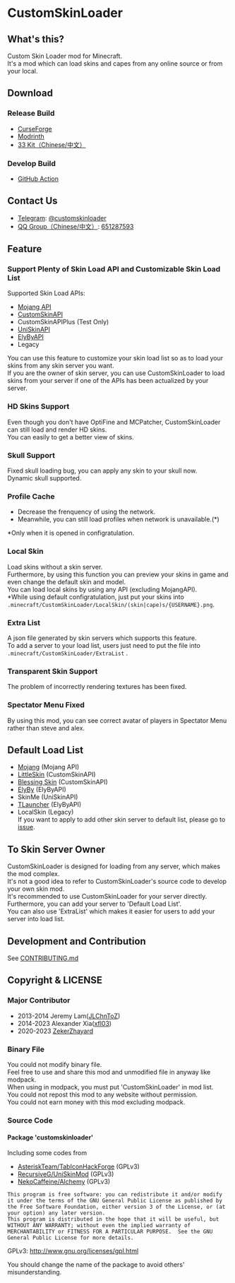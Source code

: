 # CustomSkinLoader  
## What's this?  
Custom Skin Loader mod for Minecraft.  
It's a mod which can load skins and capes from any online source or from your local.
  
## Download  
### Release Build
- [CurseForge](https://minecraft.curseforge.com/projects/customskinloader)
- [Modrinth](https://modrinth.com/mod/customskinloader)
- [33 Kit（Chinese/中文）](https://3-3.dev/csl-download)

### Develop Build
- [GitHub Action](https://github.com/xfl03/MCCustomSkinLoader/actions) 

## Contact Us
- [Telegram](https://telegram.org/): [@customskinloader](https://t.me/customskinloader)
- [QQ Group（Chinese/中文）](https://im.qq.com/): [651287593](https://jq.qq.com/?_wv=1027&k=vF16R5tg)

## Feature  
### Support Plenty of Skin Load API and Customizable Skin Load List  
Supported Skin Load APIs:  
- [Mojang API](http://wiki.vg/Mojang_API)  
- [CustomSkinAPI](https://github.com/xfl03/CustomSkinLoaderAPI/tree/master/CustomSkinAPI)  
- CustomSkinAPIPlus (Test Only)  
- [UniSkinAPI](https://github.com/RecursiveG/UniSkinServer/tree/master/doc)  
- [ElyByAPI](http://docs.ely.by/api.html)  
- Legacy  

You can use this feature to customize your skin load list so as to load your skins from any skin server you want.  
If you are the owner of skin server, you can use CustomSkinLoader to load skins from your server if one of the APIs has been actualized by your server.  
  
### HD Skins Support  
Even though you don't have OptiFine and MCPatcher, CustomSkinLoader can still load and render HD skins.  
You can easily to get a better view of skins.  
  
### Skull Support  
Fixed skull loading bug, you can apply any skin to your skull now.  
Dynamic skull supported.  
  
### Profile Cache  
- Decrease the frenquency of using the network.  
- Meanwhile, you can still load profiles when network is unavailable.(*)  

*Only when it is opened in configratulation.  
  
### Local Skin  
Load skins without a skin server.  
Furthermore, by using this function you can preview your skins in game and even change the default skin and model.  
You can load local skins by using any API (excluding MojangAPI).  
*While using default configratulation, just put your skins into `.minecraft/CustomSkinLoader/LocalSkin/(skin|cape)s/{USERNAME}.png`.  
   
### Extra List  
A json file generated by skin servers which supports this feature.  
To add a server to your load list, users just need to put the file into `.minecraft/CustomSkinLoader/ExtraList` .  
  
### Transparent Skin Support  
The problem of incorrectly rendering textures has been fixed.  
  
### Spectator Menu Fixed  
By using this mod, you can see correct avatar of players in Spectator Menu rather than steve and alex.  
  
## Default Load List  
- [Mojang](http://www.minecraft.net/) (Mojang API)
- [LittleSkin](https://littleskin.cn/) (CustomSkinAPI)  
- [Blessing Skin](http://skin.prinzeugen.net/) (CustomSkinAPI)
- [ElyBy](http://docs.ely.by/) (ElyByAPI)
- SkinMe (UniSkinAPI)
- [TLauncher](https://tlauncher.org/) (ElyByAPI)
- LocalSkin (Legacy)  
If you want to apply to add other skin server to default list, please go to [issue](https://github.com/JLChnToZ/MCCustomSkinLoader/issues).  
  
## To Skin Server Owner  
CustomSkinLoader is designed for loading from any server, which makes the mod complex.  
It's not a good idea to refer to CustomSkinLoader's source code to develop your own skin mod.  
It's recommended to use CustomSkinLoader for your server directly.  
Furthermore, you can add your server to 'Default Load List'.  
You can also use 'ExtraList' which makes it easier for users to add your server into load list.  

## Development and Contribution
See [CONTRIBUTING.md](CONTRIBUTING.md)

## Copyright & LICENSE  
### Major Contributor
- 2013-2014 Jeremy Lam([JLChnToZ](https://github.com/JLChnToZ))
- 2014-2023 Alexander Xia([xfl03](https://github.com/xfl03))
- 2020-2023 [ZekerZhayard](https://github.com/ZekerZhayard)

### Binary File  
You could not modify binary file.  
Feel free to use and share this mod and unmodified file in anyway like modpack.  
When using in modpack, you must put 'CustomSkinLoader' in mod list.   
You could not repost this mod to any website without permission.  
You could not earn money with this mod excluding modpack.  

### Source Code  
#### Package 'customskinloader'  
Including some codes from 
- [AsteriskTeam/TabIconHackForge](http://git.oschina.net/AsteriskTeam/TabIconHackForge) (GPLv3)
- [RecursiveG/UniSkinMod](https://github.com/RecursiveG/UniSkinMod) (GPLv3)  
- [NekoCaffeine/Alchemy](https://github.com/NekoCaffeine/Alchemy) (GPLv3)  

```
This program is free software: you can redistribute it and/or modify it under the terms of the GNU General Public License as published by the Free Software Foundation, either version 3 of the License, or (at your option) any later version.
This program is distributed in the hope that it will be useful, but WITHOUT ANY WARRANTY; without even the implied warranty of MERCHANTABILITY or FITNESS FOR A PARTICULAR PURPOSE.  See the GNU General Public License for more details.
```
GPLv3: http://www.gnu.org/licenses/gpl.html  
  
You should change the name of the package to avoid others' misunderstanding.  
